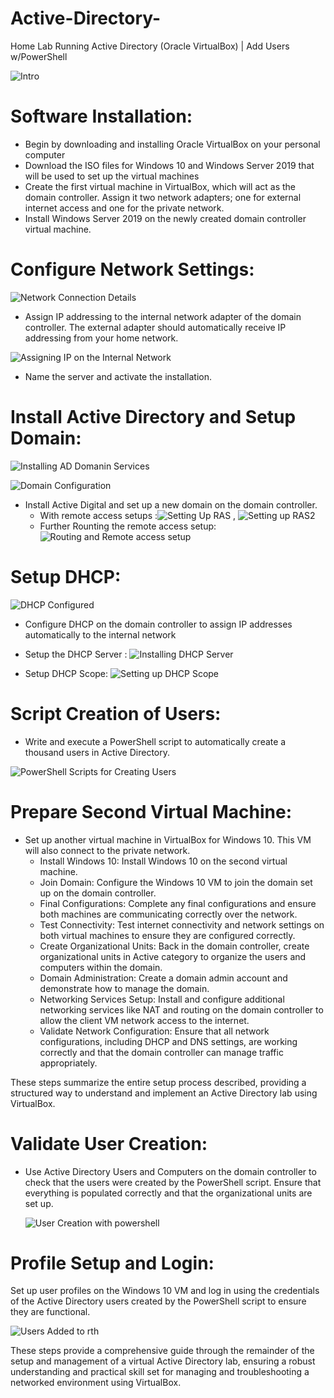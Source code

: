 # Active-Directory-
Home Lab Running Active Directory (Oracle VirtualBox) | Add Users w/PowerShell


![Intro](https://github.com/Shresoc/Active-Directory-/assets/168186856/f7caf615-cbb7-4f43-ba13-3ac8e4d71433)

# Software Installation:

- Begin by downloading and installing Oracle VirtualBox on your personal computer
- Download the ISO files for Windows 10 and Windows Server 2019 that will be used to set up the virtual machines
- Create the first virtual machine in VirtualBox, which will act as the domain controller. Assign it two network adapters; one for external internet access and one for the private network.
- Install Windows Server 2019 on the newly created domain controller virtual machine.

# Configure Network Settings:

![Network Connection Details](https://github.com/Shresoc/Active-Directory-/assets/168186856/f4d2d28c-91b0-4192-91d1-e969b0555eb0)

- Assign IP addressing to the internal network adapter of the domain controller. The external adapter should automatically receive IP addressing from your home network.

  
![Assigning IP on the Internal Network](https://github.com/Shresoc/Active-Directory-/assets/168186856/69af2023-4239-4993-bf58-272513a914e7)
- Name the server and activate the installation.
# Install Active Directory and Setup Domain:
![Installing AD Domanin Services](https://github.com/Shresoc/Active-Directory-/assets/168186856/f8d659e0-4c5d-432a-8071-3229857c97c6)


![Domain Configuration](https://github.com/Shresoc/Active-Directory-/assets/168186856/766c31e9-b4be-40bb-9d1e-78e294b93531)

- Install Active Digital and set up a new domain on the domain controller.
  - With remote access setups :![Setting Up RAS](https://github.com/Shresoc/Active-Directory-/assets/168186856/a2cc46e7-c838-4ad4-8f6c-0868e7213a3d) , ![Setting up RAS2](https://github.com/Shresoc/Active-Directory-/assets/168186856/b8d1f44a-1aea-4567-8c7a-abf66019c3be)
  - Further Rounting the remote access setup: ![Routing and Remote access setup](https://github.com/Shresoc/Active-Directory-/assets/168186856/c3bd662d-0554-4576-9964-6d10314c6e26)
 
# Setup DHCP:

![DHCP Configured](https://github.com/Shresoc/Active-Directory-/assets/168186856/ad0cb305-4571-48b3-ba99-a14757a83453)

- Configure DHCP on the domain controller to assign IP addresses automatically to the internal network

- Setup the DHCP Server : ![Installing DHCP Server](https://github.com/Shresoc/Active-Directory-/assets/168186856/d398111f-302f-4e5a-bd46-4d9f1ab04bb7)
- Setup DHCP Scope: ![Setting up DHCP Scope ](https://github.com/Shresoc/Active-Directory-/assets/168186856/baea4686-c5fe-4ab2-a3f4-9f838dcfea1a)

# Script Creation of Users: 
- Write and execute a PowerShell script to automatically create a thousand users in Active Directory.

![PowerShell Scripts for Creating Users](https://github.com/Shresoc/Active-Directory-/assets/168186856/368a4777-bc33-411d-8c6d-14373b7fdf26)

# Prepare Second Virtual Machine:
- Set up another virtual machine in VirtualBox for Windows 10. This VM will also connect to the private network.
  - Install Windows 10: Install Windows 10 on the second virtual machine.
  - Join Domain: Configure the Windows 10 VM to join the domain set up on the domain controller.
  - Final Configurations: Complete any final configurations and ensure both machines are communicating correctly over the network.
  - Test Connectivity: Test internet connectivity and network settings on both virtual machines to ensure they are configured correctly.
  - Create Organizational Units: Back in the domain controller, create organizational units in Active category to organize the users and computers within the domain.
  - Domain Administration: Create a domain admin account and demonstrate how to manage the domain.
  - Networking Services Setup: Install and configure additional networking services like NAT and routing on the domain controller to allow the client VM network access to the internet.
  - Validate Network Configuration: Ensure that all network configurations, including DHCP and DNS settings, are working correctly and that the domain controller can manage traffic appropriately.
 
These steps summarize the entire setup process described, providing a structured way to understand and implement an Active Directory lab using VirtualBox.

# Validate User Creation:
- Use Active Directory Users and Computers on the domain controller to check that the users were created by the PowerShell script. Ensure that everything is populated correctly and that the organizational units are set up.

  ![User Creation with powershell](https://github.com/Shresoc/Active-Directory-/assets/168186856/2997f7da-f95c-47c4-a830-ca40a22827ad)

# Profile Setup and Login: 

Set up user profiles on the Windows 10 VM and log in using the credentials of the Active Directory users created by the PowerShell script to ensure they are functional.


![Users Added to rth](https://github.com/Shresoc/Active-Directory-/assets/168186856/9e375cc2-8d71-4b03-8ebe-ae41bdc19350)


These steps provide a comprehensive guide through the remainder of the setup and management of a virtual Active Directory lab, ensuring a robust understanding and practical skill set for managing and troubleshooting a networked environment using VirtualBox.







